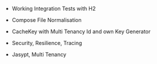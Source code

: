 - Working Integration Tests with H2
- Compose File Normalisation

- CacheKey with Multi Tenancy Id and own Key Generator

- Security, Resilience, Tracing
- Jasypt, Multi Tenancy